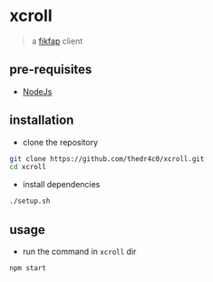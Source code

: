 # xcroll

> a [fikfap](https://fikfap.com/) client

## pre-requisites

- [NodeJs](https://nodejs.org/en)

## installation

- clone the repository

```bash
git clone https://github.com/thedr4c0/xcroll.git
cd xcroll
```

- install dependencies

```bash
./setup.sh
```

## usage

- run the command in `xcroll` dir

```bash
npm start
```
